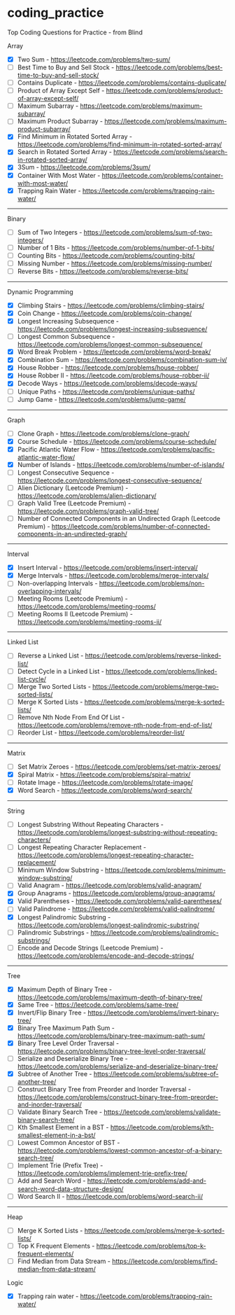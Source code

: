 # coding_practice

Top Coding Questions for Practice - from Blind

Array
- [X] Two Sum - https://leetcode.com/problems/two-sum/
- [ ] Best Time to Buy and Sell Stock - https://leetcode.com/problems/best-time-to-buy-and-sell-stock/
- [ ] Contains Duplicate - https://leetcode.com/problems/contains-duplicate/
- [ ] Product of Array Except Self - https://leetcode.com/problems/product-of-array-except-self/
- [ ] Maximum Subarray - https://leetcode.com/problems/maximum-subarray/
- [ ] Maximum Product Subarray - https://leetcode.com/problems/maximum-product-subarray/
- [X] Find Minimum in Rotated Sorted Array - https://leetcode.com/problems/find-minimum-in-rotated-sorted-array/
- [X] Search in Rotated Sorted Array - https://leetcode.com/problems/search-in-rotated-sorted-array/
- [X] 3Sum - https://leetcode.com/problems/3sum/
- [X] Container With Most Water - https://leetcode.com/problems/container-with-most-water/
- [X] Trapping Rain Water - https://leetcode.com/problems/trapping-rain-water/

---

Binary

- [ ] Sum of Two Integers - https://leetcode.com/problems/sum-of-two-integers/
- [ ] Number of 1 Bits - https://leetcode.com/problems/number-of-1-bits/
- [ ] Counting Bits - https://leetcode.com/problems/counting-bits/
- [ ] Missing Number - https://leetcode.com/problems/missing-number/
- [ ] Reverse Bits - https://leetcode.com/problems/reverse-bits/

---

Dynamic Programming

- [X] Climbing Stairs - https://leetcode.com/problems/climbing-stairs/
- [X] Coin Change - https://leetcode.com/problems/coin-change/
- [X] Longest Increasing Subsequence - https://leetcode.com/problems/longest-increasing-subsequence/
- [ ] Longest Common Subsequence - https://leetcode.com/problems/longest-common-subsequence/
- [X] Word Break Problem - https://leetcode.com/problems/word-break/
- [X] Combination Sum - https://leetcode.com/problems/combination-sum-iv/
- [X] House Robber - https://leetcode.com/problems/house-robber/
- [X] House Robber II - https://leetcode.com/problems/house-robber-ii/
- [X] Decode Ways - https://leetcode.com/problems/decode-ways/
- [ ] Unique Paths - https://leetcode.com/problems/unique-paths/
- [ ] Jump Game - https://leetcode.com/problems/jump-game/

---

Graph

- [ ] Clone Graph - https://leetcode.com/problems/clone-graph/
- [X] Course Schedule - https://leetcode.com/problems/course-schedule/
- [X] Pacific Atlantic Water Flow - https://leetcode.com/problems/pacific-atlantic-water-flow/
- [X] Number of Islands - https://leetcode.com/problems/number-of-islands/
- [ ] Longest Consecutive Sequence - https://leetcode.com/problems/longest-consecutive-sequence/
- [ ] Alien Dictionary (Leetcode Premium) - https://leetcode.com/problems/alien-dictionary/
- [ ] Graph Valid Tree (Leetcode Premium) - https://leetcode.com/problems/graph-valid-tree/
- [ ] Number of Connected Components in an Undirected Graph (Leetcode Premium) - https://leetcode.com/problems/number-of-connected-components-in-an-undirected-graph/

---

Interval

- [X] Insert Interval - https://leetcode.com/problems/insert-interval/
- [X] Merge Intervals - https://leetcode.com/problems/merge-intervals/
- [ ] Non-overlapping Intervals - https://leetcode.com/problems/non-overlapping-intervals/
- [ ] Meeting Rooms (Leetcode Premium) - https://leetcode.com/problems/meeting-rooms/
- [ ] Meeting Rooms II (Leetcode Premium) - https://leetcode.com/problems/meeting-rooms-ii/

---

Linked List

- [ ] Reverse a Linked List - https://leetcode.com/problems/reverse-linked-list/
- [ ] Detect Cycle in a Linked List - https://leetcode.com/problems/linked-list-cycle/
- [ ] Merge Two Sorted Lists - https://leetcode.com/problems/merge-two-sorted-lists/
- [ ] Merge K Sorted Lists - https://leetcode.com/problems/merge-k-sorted-lists/
- [ ] Remove Nth Node From End Of List - https://leetcode.com/problems/remove-nth-node-from-end-of-list/
- [ ] Reorder List - https://leetcode.com/problems/reorder-list/

---

Matrix

- [ ] Set Matrix Zeroes - https://leetcode.com/problems/set-matrix-zeroes/
- [X] Spiral Matrix - https://leetcode.com/problems/spiral-matrix/
- [ ] Rotate Image - https://leetcode.com/problems/rotate-image/
- [X] Word Search - https://leetcode.com/problems/word-search/

---

String

- [ ] Longest Substring Without Repeating Characters - https://leetcode.com/problems/longest-substring-without-repeating-characters/
- [ ] Longest Repeating Character Replacement - https://leetcode.com/problems/longest-repeating-character-replacement/
- [ ] Minimum Window Substring - https://leetcode.com/problems/minimum-window-substring/
- [ ] Valid Anagram - https://leetcode.com/problems/valid-anagram/
- [X] Group Anagrams - https://leetcode.com/problems/group-anagrams/
- [X] Valid Parentheses - https://leetcode.com/problems/valid-parentheses/
- [ ] Valid Palindrome - https://leetcode.com/problems/valid-palindrome/
- [X] Longest Palindromic Substring - https://leetcode.com/problems/longest-palindromic-substring/
- [ ] Palindromic Substrings - https://leetcode.com/problems/palindromic-substrings/
- [ ] Encode and Decode Strings (Leetcode Premium) - https://leetcode.com/problems/encode-and-decode-strings/

---

Tree

- [X] Maximum Depth of Binary Tree - https://leetcode.com/problems/maximum-depth-of-binary-tree/
- [X] Same Tree - https://leetcode.com/problems/same-tree/
- [X] Invert/Flip Binary Tree - https://leetcode.com/problems/invert-binary-tree/
- [X] Binary Tree Maximum Path Sum - https://leetcode.com/problems/binary-tree-maximum-path-sum/
- [X] Binary Tree Level Order Traversal - https://leetcode.com/problems/binary-tree-level-order-traversal/
- [ ] Serialize and Deserialize Binary Tree - https://leetcode.com/problems/serialize-and-deserialize-binary-tree/
- [X] Subtree of Another Tree - https://leetcode.com/problems/subtree-of-another-tree/
- [ ] Construct Binary Tree from Preorder and Inorder Traversal - https://leetcode.com/problems/construct-binary-tree-from-preorder-and-inorder-traversal/
- [ ] Validate Binary Search Tree - https://leetcode.com/problems/validate-binary-search-tree/
- [ ] Kth Smallest Element in a BST - https://leetcode.com/problems/kth-smallest-element-in-a-bst/
- [ ] Lowest Common Ancestor of BST - https://leetcode.com/problems/lowest-common-ancestor-of-a-binary-search-tree/
- [ ] Implement Trie (Prefix Tree) - https://leetcode.com/problems/implement-trie-prefix-tree/
- [ ] Add and Search Word - https://leetcode.com/problems/add-and-search-word-data-structure-design/
- [ ] Word Search II - https://leetcode.com/problems/word-search-ii/

---

Heap

- [ ] Merge K Sorted Lists - https://leetcode.com/problems/merge-k-sorted-lists/
- [ ] Top K Frequent Elements - https://leetcode.com/problems/top-k-frequent-elements/
- [ ] Find Median from Data Stream - https://leetcode.com/problems/find-median-from-data-stream/

Logic

- [X] Trapping rain water - https://leetcode.com/problems/trapping-rain-water/